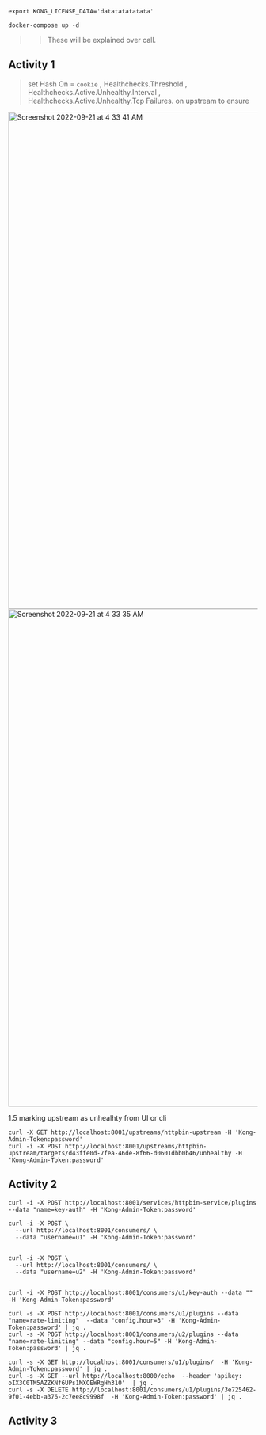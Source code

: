 
```
export KONG_LICENSE_DATA='datatatatatata'   

docker-compose up -d
```

>> These will be explained over call.




## Activity 1
> set Hash On = `cookie` , Healthchecks.Threshold , Healthchecks.Active.Unhealthy.Interval , Healthchecks.Active.Unhealthy.Tcp Failures. on upstream to ensure 


<img width="1004" alt="Screenshot 2022-09-21 at 4 33 41 AM" src="https://user-images.githubusercontent.com/1439169/191379943-43ff2f94-be08-496b-b6b9-dde5a0569cd8.png">
<img width="1006" alt="Screenshot 2022-09-21 at 4 33 35 AM" src="https://user-images.githubusercontent.com/1439169/191379946-237aaba4-9f19-4e24-8f22-3f07d328d1dc.png">

1.5 marking upstream as unhealhty from UI or cli
```
curl -X GET http://localhost:8001/upstreams/httpbin-upstream -H 'Kong-Admin-Token:password'
curl -i -X POST http://localhost:8001/upstreams/httpbin-upstream/targets/d43ffe0d-7fea-46de-8f66-d0601dbb0b46/unhealthy -H 'Kong-Admin-Token:password'
```


## Activity 2
```
curl -i -X POST http://localhost:8001/services/httpbin-service/plugins --data "name=key-auth" -H 'Kong-Admin-Token:password'

curl -i -X POST \
  --url http://localhost:8001/consumers/ \
  --data "username=u1" -H 'Kong-Admin-Token:password'


curl -i -X POST \
  --url http://localhost:8001/consumers/ \
  --data "username=u2" -H 'Kong-Admin-Token:password'


curl -i -X POST http://localhost:8001/consumers/u1/key-auth --data "" -H 'Kong-Admin-Token:password'

curl -s -X POST http://localhost:8001/consumers/u1/plugins --data "name=rate-limiting"  --data "config.hour=3" -H 'Kong-Admin-Token:password' | jq .
curl -s -X POST http://localhost:8001/consumers/u2/plugins --data "name=rate-limiting" --data "config.hour=5" -H 'Kong-Admin-Token:password' | jq .

curl -s -X GET http://localhost:8001/consumers/u1/plugins/  -H 'Kong-Admin-Token:password' | jq .
curl -s -X GET --url http://localhost:8000/echo  --header 'apikey: oIX3C0TM5AZZKNf6UPs1MXOEWRgHh310'  | jq .
curl -s -X DELETE http://localhost:8001/consumers/u1/plugins/3e725462-9f01-4ebb-a376-2c7ee8c9998f  -H 'Kong-Admin-Token:password' | jq .
```

## Activity 3
